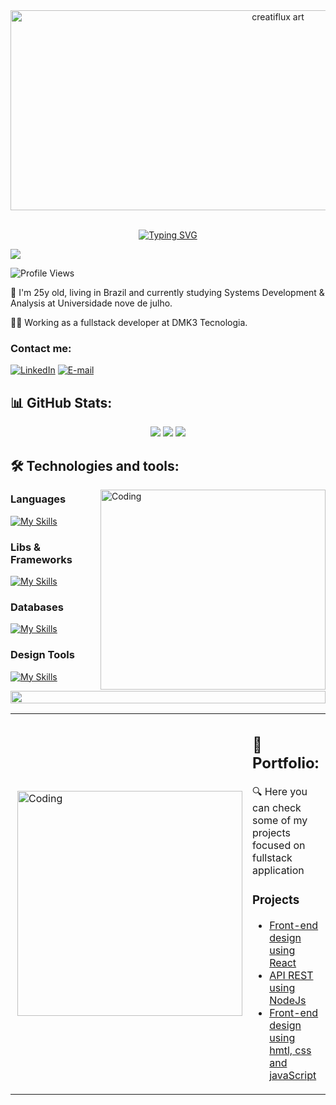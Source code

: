 <div align="center">
  <img height="320" width="840" alt="creatiflux art" src="https://cdnb.artstation.com/p/assets/images/images/012/524/999/large/zaki-aby-closeup.jpg?1535222863"  />
</div>

</br>

<!-- Presentation -->
<div align="center"> 
  
  [![Typing SVG](https://readme-typing-svg.herokuapp.com?font=VT323&size=50&pause=1000&color=09EE9B&center=true&vCenter=true&random=false&width=435&lines=Hi%2C+I'm+Lucas!+%F0%9F%91%8B)](https://git.io/typing-svg)
  
</div>  

<!-- <img src="https://i.imgur.com/dBaSKWF.gif" height="20" width="100%">  -->

<img src="https://user-images.githubusercontent.com/73097560/115834477-dbab4500-a447-11eb-908a-139a6edaec5c.gif">


![Profile Views](https://komarev.com/ghpvc/?username=luccasluna&style=for-the-badge&color=blue&label=VISITORS)
<!-- ![Visitor Count](https://profile-counter.glitch.me/luccasluna/count.svg) -->
<p>
  🌱 I'm 25y old, living in Brazil and currently studying Systems Development & Analysis at Universidade nove de julho.
  
  👨‍💻 Working as a fullstack developer at DMK3 Tecnologia.
</p>

<!-- Links -->
### Contact me:
[![LinkedIn](https://img.shields.io/badge/LinkedIn-0077B5?style=for-the-badge&logo=linkedin&logoColor=white)](https://www.linkedin.com/in/lucas-luna-dos-santos-23318b221)
[![E-mail](https://img.shields.io/badge/-Email-000?style=for-the-badge&logo=microsoft-outlook&logoColor=007BFF)](mailto:lukaslunasantos_13@hotmail.com)
<!-- [![Devto](https://img.shields.io/badge/dev.to-0A0A0A?style=for-the-badge&logo=dev.to&logoColor=white)](https://dev.to/lusca_lunna) -->
<!-- [![Gmail](https://img.shields.io/badge/Gmail-D14836?style=for-the-badge&logo=gmail&logoColor=white)]() -->

<!-- stats -->
## 📊 GitHub Stats:

<div align="center"> 
  
![](http://github-profile-summary-cards.vercel.app/api/cards/profile-details?username=LuccasLuna&theme=blueberry)
![](http://github-profile-summary-cards.vercel.app/api/cards/repos-per-language?username=LuccasLuna&theme=blueberry)
![](http://github-profile-summary-cards.vercel.app/api/cards/stats?username=LuccasLuna&theme=blueberry) 
<!-- ![](http://github-profile-summary-cards.vercel.app/api/cards/most-commit-language?username=LuccasLuna&theme=blueberry) -->
<!-- ![](http://github-profile-summary-cards.vercel.app/api/cards/productive-time?username=LuccasLuna&theme=blueberry)  -->

</div>  

<!-- ferramentas -->

## 🛠 Technologies and tools:

<img align="right" alt="Coding" height="320" width="360" src="https://media.giphy.com/media/v1.Y2lkPTc5MGI3NjExeTF3ejE0bHhneDZ4eHo1NXNrY242cTBsYTU5dnlucnJtbXRkZGFlOCZlcD12MV9pbnRlcm5hbF9naWZfYnlfaWQmY3Q9Zw/KA593kO0JvXMs/giphy.gif">

### Languages

[![My Skills](https://skillicons.dev/icons?i=js,ts,nodejs,php,html,css)](https://skillicons.dev)

### Libs & Frameworks

[![My Skills](https://skillicons.dev/icons?i=tailwind,bootstrap,react,express,sequelize,laravel,livewire)](https://skillicons.dev)


### Databases
[![My Skills](https://skillicons.dev/icons?i=mongodb,mysql,oracle)](https://skillicons.dev)


### Design Tools
[![My Skills](https://skillicons.dev/icons?i=figma,photoshop)](https://skillicons.dev)

<img src="https://i.imgur.com/dBaSKWF.gif" height="20" width="100%">

<!-- Portfolio -->

<table border="0" cellspacing="0" cellpadding="0">
  <tr>
    <td style="border: 0";>
      <img align="right" alt="Coding" width="360" src="https://media.giphy.com/media/MXoEoAUeBXapi/giphy.gif">
    </td>
    <td style="border: 0";>
      <h2> 📂 Portfolio: </h2>
      <p>
        🔍    Here you can check some of my projects focused on fullstack application
      </p>
      <h3>Projects </h3>
      <ul>
        <li>
          <a href="https://github.com/LuccasLuna/react">Front-end design using React</a>
        </li>
        <li>
          <a href="https://github.com/LuccasLuna/api-rest">API REST using NodeJs</a>
        </li>
        <li>
          <a href="https://github.com/LuccasLuna/projeto-semestral-3s">Front-end design using hmtl, css and javaScript</a>
        </li> 
      </ul>
    </td>
  </tr>
</table>








